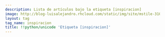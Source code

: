 ```yaml
---
description: Lista de artículos bajo la etiqueta [inspiracion]
image: http://blog-luisalejandro.rhcloud.com/static/img/site/mstile-310x310.png
layout: tag
tag_name: inspiracion
title: !!python/unicode 'Etiqueta [inspiracion]'
---
```

